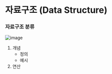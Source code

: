 # __자료구조 (Data Structure)__

### 자료구조 분류
![image](https://user-images.githubusercontent.com/95271528/146645828-3b80bb26-d1a7-4c9b-9e99-73733a529492.png)

1. 개념
    - 정의
    - 예시
2. 연산

